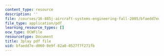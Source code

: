 ```yaml
---
content_type: resource
description: ''
file: /courses/16-885j-aircraft-systems-engineering-fall-2005/bfaedd7ed0600e9f82a00527f7f271fb_Fo8v7juSgRw.pdf
file_type: application/pdf
learning_resource_types: []
ocw_type: OCWFile
resourcetype: Document
title: 3play pdf file
uid: bfaedd7e-d060-0e9f-82a0-0527f7f271fb
---
```

